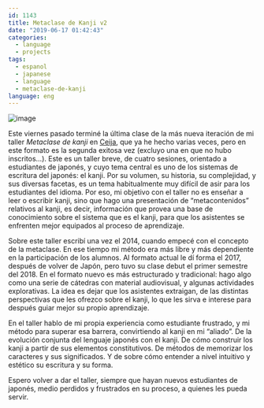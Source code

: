 ```yaml
---
id: 1143
title: Metaclase de Kanji v2
date: "2019-06-17 01:42:43"
categories:
  - language
  - projects
tags:
  - espanol
  - japanese
  - language
  - metaclase-de-kanji
language: eng
---
```


![image](/files/2019/06-metaclase-de-kanji-v2/metaclase.png)

Este viernes pasado terminé la última clase de la más nueva iteración de mi taller _Metaclase de kanji_ en [Ceija](http://www.ceija.cl), que ya he hecho varias veces, pero en este formato es la segunda exitosa vez (excluyo una en que no hubo inscritos…). Este es un taller breve, de cuatro sesiones, orientado a estudiantes de japonés, y cuyo tema central es uno de los sistemas de escritura del japonés: el kanji. Por su volumen, su historia, su complejidad, y sus diversas facetas, es un tema habitualmente muy difícil de asir para los estudiantes del idioma. Por eso, mi objetivo con el taller no es enseñar a leer o escribir kanji, sino que hago una presentación de “metacontenidos” relativos al kanji, es decir, información que provea una base de conocimiento sobre el sistema que es el kanji, para que los asistentes se enfrenten mejor equipados al proceso de aprendizaje.<!-- more -->

Sobre este taller escribí una vez el 2014, cuando empecé con el concepto de la metaclase. En ese tiempo mi método era más libre y más dependiente en la participación de los alumnos. Al formato actual le dí forma el 2017, después de volver de Japón, pero tuvo su clase debut el primer semestre del 2018. En el formato nuevo es más estructurado y tradicional: hago algo como una serie de cátedras con material audiovisual, y algunas actividades explorativas. La idea es dejar que los asistentes extraigan, de las distintas perspectivas que les ofrezco sobre el kanji, lo que les sirva e interese para después guiar mejor su propio aprendizaje.

En el taller hablo de mi propia experiencia como estudiante frustrado, y mi método para superar esa barrera, convirtiendo al kanji en mi “aliado”. De la evolución conjunta del lenguaje japonés con el kanji. De cómo construir los kanji a partir de sus elementos constitutivos. De métodos de memorizar los caracteres y sus significados. Y de sobre cómo entender a nivel intuitivo y estético su escritura y su forma.

Espero volver a dar el taller, siempre que hayan nuevos estudiantes de japonés, medio perdidos y frustrados en su proceso, a quienes les pueda servir.
